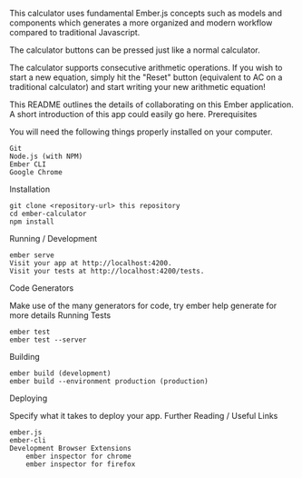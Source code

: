 This calculator uses fundamental Ember.js concepts such as models and components which generates a more organized and modern workflow compared to traditional Javascript.

The calculator buttons can be pressed just like a normal calculator.

The calculator supports consecutive arithmetic operations. If you wish to start a new equation, simply hit the "Reset" button (equivalent to AC on a traditional calculator) and start writing your new arithmetic equation!

This README outlines the details of collaborating on this Ember application. A short introduction of this app could easily go here.
Prerequisites

You will need the following things properly installed on your computer.

    Git
    Node.js (with NPM)
    Ember CLI
    Google Chrome

Installation

    git clone <repository-url> this repository
    cd ember-calculator
    npm install

Running / Development

    ember serve
    Visit your app at http://localhost:4200.
    Visit your tests at http://localhost:4200/tests.

Code Generators

Make use of the many generators for code, try ember help generate for more details
Running Tests

    ember test
    ember test --server

Building

    ember build (development)
    ember build --environment production (production)

Deploying

Specify what it takes to deploy your app.
Further Reading / Useful Links

    ember.js
    ember-cli
    Development Browser Extensions
        ember inspector for chrome
        ember inspector for firefox
